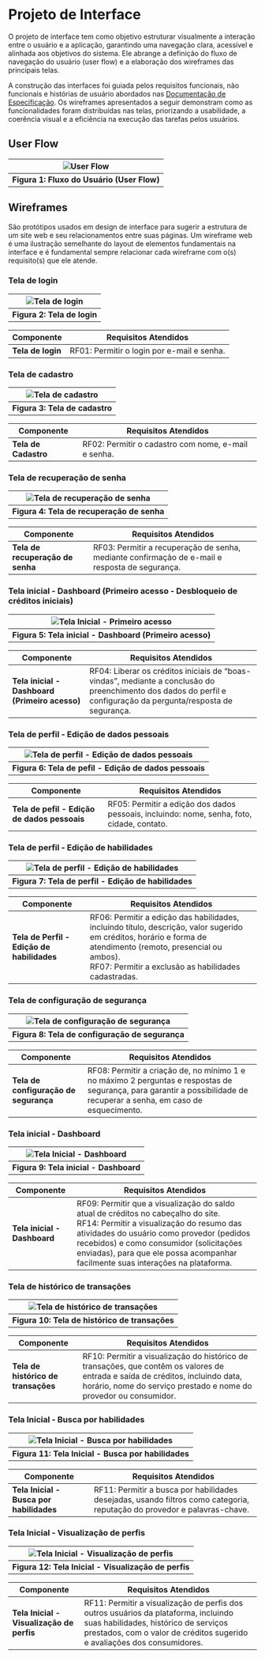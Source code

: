 
# Projeto de Interface

O projeto de interface tem como objetivo estruturar visualmente a interação entre o usuário e a aplicação, garantindo uma navegação clara, acessível e alinhada aos objetivos do sistema. Ele abrange a definição do fluxo de navegação do usuário (user flow) e a elaboração dos wireframes das principais telas.

A construção das interfaces foi guiada pelos requisitos funcionais, não funcionais e histórias de usuário abordados nas <a href="2-Especificação do Projeto.md"> Documentação de Especificação</a>.
Os wireframes apresentados a seguir demonstram como as funcionalidades foram distribuídas nas telas, priorizando a usabilidade, a coerência visual e a eficiência na execução das tarefas pelos usuários.

## User Flow

| ![User Flow](img/wireframes/UserFlow.png) |
|:--------------------------------------------------------------------------------------------:|
| **Figura 1: Fluxo do Usuário (User Flow)**                                                  |


## Wireframes

São protótipos usados em design de interface para sugerir a estrutura de um site web e seu relacionamentos entre suas páginas. Um wireframe web é uma ilustração semelhante do layout de elementos fundamentais na interface e é fundamental sempre relacionar cada wireframe com o(s) requisito(s) que ele atende.

### Tela de login

|![Tela de login](img/wireframes/RF1-Login.png)|
|:--------------------------------------------------------------------------------------------:|
| **Figura 2: Tela de login**   

| **Componente**               | **Requisitos Atendidos**                                                                 |
|------------------------------|------------------------------------------------------------------------------------------|
| **Tela de login**              | RF01:	Permitir o login por e-mail e senha.|


### Tela de cadastro

|![Tela de cadastro](img/wireframes/RF2-Cadastro.png)|
|:--------------------------------------------------------------------------------------------:|
| **Figura 3: Tela de cadastro**   

| **Componente**               | **Requisitos Atendidos**                                                                 |
|------------------------------|------------------------------------------------------------------------------------------|
| **Tela de Cadastro**              | RF02:	Permitir o cadastro com nome, e-mail e senha.|


### Tela de recuperação de senha 

|![Tela de recuperação de senha](img/wireframes/RF3-RecuperacaoSenha1.png)|
|:--------------------------------------------------------------------------------------------:|
| **Figura 4: Tela de recuperação de senha**   

| **Componente**               | **Requisitos Atendidos**                                                                 |
|------------------------------|------------------------------------------------------------------------------------------|
| **Tela de recuperação de senha**              | RF03: Permitir a recuperação de senha, mediante confirmação de e-mail e resposta de segurança.|


### Tela inicial - Dashboard (Primeiro acesso - Desbloqueio de créditos iniciais) 

|![Tela Inicial - Primeiro acesso](img/wireframes/RF4-Dashboard_PopUp_CreditosIniciais.png)|
|:--------------------------------------------------------------------------------------------:|
| **Figura 5: Tela inicial - Dashboard (Primeiro acesso)**   

| **Componente**               | **Requisitos Atendidos**                                                                 |
|------------------------------|------------------------------------------------------------------------------------------|
| **Tela inicial - Dashboard (Primeiro acesso)**              | RF04: Liberar os créditos iniciais de “boas-vindas”, mediante a conclusão do preenchimento dos dados do perfil e configuração da pergunta/resposta de segurança.|


### Tela de perfil - Edição de dados pessoais

|![Tela de perfil - Edição de dados pessoais](img/wireframes/RF5-EditarDados.png)|
|:--------------------------------------------------------------------------------------------:|
| **Figura 6: Tela de pefil - Edição de dados pessoais**   

| **Componente**               | **Requisitos Atendidos**                                                                 |
|------------------------------|------------------------------------------------------------------------------------------|
| **Tela de pefil - Edição de dados pessoais**              | RF05: Permitir a edição dos dados pessoais, incluindo: nome, senha, foto, cidade, contato.|


### Tela de perfil - Edição de habilidades

|![Tela de perfil - Edição de habilidades](img/wireframes/RF6.7-EditarHabilidades.png)|
|:--------------------------------------------------------------------------------------------:|
| **Figura 7: Tela de perfil - Edição de habilidades**   

| **Componente**               | **Requisitos Atendidos**                                                                 |
|------------------------------|------------------------------------------------------------------------------------------|
| **Tela de Perfil - Edição de habilidades**              | RF06: Permitir a edição das habilidades, incluindo título, descrição, valor sugerido em créditos, horário e forma de atendimento (remoto, presencial ou ambos).<br> RF07: Permitir a exclusão as habilidades cadastradas.|


### Tela de configuração de segurança

|![Tela de configuração de segurança](img/wireframes/RF8-ConfiguracaoSeguranca.png)|
|:--------------------------------------------------------------------------------------------:|
| **Figura 8: Tela de configuração de segurança**   

| **Componente**               | **Requisitos Atendidos**                                                                 |
|------------------------------|------------------------------------------------------------------------------------------|
| **Tela de configuração de segurança**              | RF08: Permitir a criação de, no mínimo 1 e no máximo 2 perguntas e respostas de segurança, para garantir a possibilidade de recuperar a senha, em caso de esquecimento.|


### Tela inicial - Dashboard

|![Tela Inicial - Dashboard](img/wireframes/RF9.14-Dashboard.png)|
|:--------------------------------------------------------------------------------------------:|
| **Figura 9: Tela inicial - Dashboard**   

| **Componente**               | **Requisitos Atendidos**                                                                 |
|------------------------------|------------------------------------------------------------------------------------------|
| **Tela inicial - Dashboard**              | RF09: Permitir que a visualização do saldo atual de créditos no cabeçalho do site.<br> RF14: Permitir a visualização do resumo das atividades do usuário como provedor (pedidos recebidos) e como consumidor (solicitações enviadas), para que ele possa acompanhar facilmente suas interações na plataforma.|


### Tela de histórico de transações

|![Tela de histórico de transações](img/wireframes/RF10-Historico.png)|
|:--------------------------------------------------------------------------------------------:|
| **Figura 10: Tela de histórico de transações**   

| **Componente**               | **Requisitos Atendidos**                                                                 |
|------------------------------|------------------------------------------------------------------------------------------|
| **Tela de histórico de transações**              | RF10: Permitir a visualização do histórico de transações, que contêm os valores de entrada e saída de créditos, incluindo data, horário, nome do serviço prestado e nome do provedor ou consumidor.|


### Tela Inicial - Busca por habilidades

|![Tela Inicial - Busca por habilidades](img/wireframes/RF11-Dashboard.png)|
|:--------------------------------------------------------------------------------------------:|
| **Figura 11: Tela Inicial - Busca por habilidades**   

| **Componente**               | **Requisitos Atendidos**                                                                 |
|------------------------------|------------------------------------------------------------------------------------------|
| **Tela Inicial - Busca por habilidades**              | RF11: Permitir a busca por habilidades desejadas, usando filtros como categoria, reputação do provedor e palavras-chave.|


### Tela Inicial - Visualização de perfis

|![Tela Inicial - Visualização de perfis](img/wireframes/RF12.13-VisualizarPerfil.png)|
|:--------------------------------------------------------------------------------------------:|
| **Figura 12: Tela Inicial - Visualização de perfis**   

| **Componente**               | **Requisitos Atendidos**                                                                 |
|------------------------------|------------------------------------------------------------------------------------------|
| **Tela Inicial - Visualização de perfis**              | RF11: Permitir a visualização de perfis dos outros usuários da plataforma, incluindo suas habilidades, histórico de serviços prestados, com o valor de créditos sugerido e avaliações dos consumidores.|













